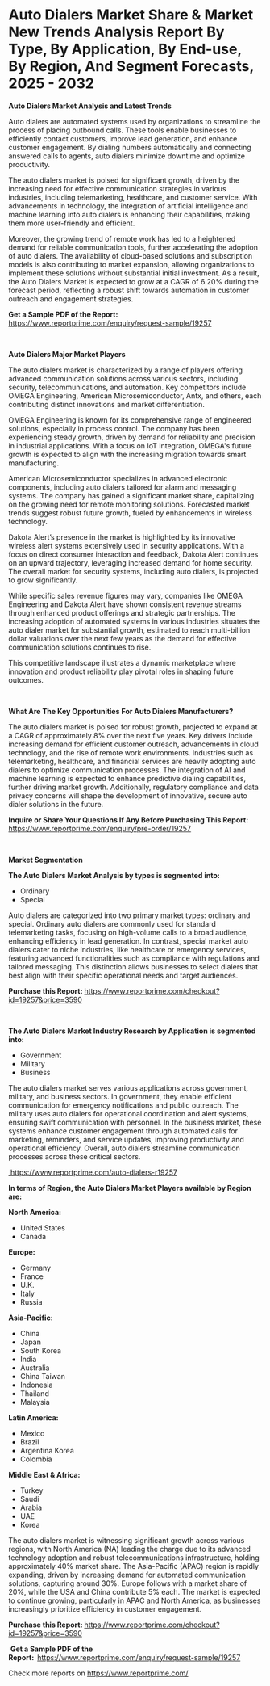 <p><h1>Auto Dialers Market Share & Market New Trends Analysis Report By Type, By Application, By End-use, By Region, And Segment Forecasts, 2025 - 2032</h1></p><p><strong>Auto Dialers Market Analysis and Latest Trends</strong></p>
<p><p>Auto dialers are automated systems used by organizations to streamline the process of placing outbound calls. These tools enable businesses to efficiently contact customers, improve lead generation, and enhance customer engagement. By dialing numbers automatically and connecting answered calls to agents, auto dialers minimize downtime and optimize productivity.</p><p>The auto dialers market is poised for significant growth, driven by the increasing need for effective communication strategies in various industries, including telemarketing, healthcare, and customer service. With advancements in technology, the integration of artificial intelligence and machine learning into auto dialers is enhancing their capabilities, making them more user-friendly and efficient.</p><p>Moreover, the growing trend of remote work has led to a heightened demand for reliable communication tools, further accelerating the adoption of auto dialers. The availability of cloud-based solutions and subscription models is also contributing to market expansion, allowing organizations to implement these solutions without substantial initial investment. As a result, the Auto Dialers Market is expected to grow at a CAGR of 6.20% during the forecast period, reflecting a robust shift towards automation in customer outreach and engagement strategies.</p></p>
<p><strong>Get a Sample PDF of the Report:&nbsp;</strong> <a href="https://www.reportprime.com/enquiry/request-sample/19257?utm_campaign=2892&utm_medium=2&utm_source=Github&utm_content=ia&utm_term=19032025&utm_id=auto-dialers">https://www.reportprime.com/enquiry/request-sample/19257</a></p>
<p>&nbsp;</p>
<p><strong>Auto Dialers Major Market Players</strong></p>
<p><p>The auto dialers market is characterized by a range of players offering advanced communication solutions across various sectors, including security, telecommunications, and automation. Key competitors include OMEGA Engineering, American Microsemiconductor, Antx, and others, each contributing distinct innovations and market differentiation.</p><p>OMEGA Engineering is known for its comprehensive range of engineered solutions, especially in process control. The company has been experiencing steady growth, driven by demand for reliability and precision in industrial applications. With a focus on IoT integration, OMEGA's future growth is expected to align with the increasing migration towards smart manufacturing.</p><p>American Microsemiconductor specializes in advanced electronic components, including auto dialers tailored for alarm and messaging systems. The company has gained a significant market share, capitalizing on the growing need for remote monitoring solutions. Forecasted market trends suggest robust future growth, fueled by enhancements in wireless technology.</p><p>Dakota Alert’s presence in the market is highlighted by its innovative wireless alert systems extensively used in security applications. With a focus on direct consumer interaction and feedback, Dakota Alert continues on an upward trajectory, leveraging increased demand for home security. The overall market for security systems, including auto dialers, is projected to grow significantly.</p><p>While specific sales revenue figures may vary, companies like OMEGA Engineering and Dakota Alert have shown consistent revenue streams through enhanced product offerings and strategic partnerships. The increasing adoption of automated systems in various industries situates the auto dialer market for substantial growth, estimated to reach multi-billion dollar valuations over the next few years as the demand for effective communication solutions continues to rise. </p><p>This competitive landscape illustrates a dynamic marketplace where innovation and product reliability play pivotal roles in shaping future outcomes.</p></p>
<p>&nbsp;</p>
<p><strong>What Are The Key Opportunities For Auto Dialers Manufacturers?</strong></p>
<p><p>The auto dialers market is poised for robust growth, projected to expand at a CAGR of approximately 8% over the next five years. Key drivers include increasing demand for efficient customer outreach, advancements in cloud technology, and the rise of remote work environments. Industries such as telemarketing, healthcare, and financial services are heavily adopting auto dialers to optimize communication processes. The integration of AI and machine learning is expected to enhance predictive dialing capabilities, further driving market growth. Additionally, regulatory compliance and data privacy concerns will shape the development of innovative, secure auto dialer solutions in the future.</p></p>
<p><strong>Inquire or Share Your Questions If Any Before Purchasing This Report:</strong> <a href="https://www.reportprime.com/enquiry/pre-order/19257?utm_campaign=2892&utm_medium=2&utm_source=Github&utm_content=ia&utm_term=19032025&utm_id=auto-dialers">https://www.reportprime.com/enquiry/pre-order/19257</a></p>
<p>&nbsp;</p>
<p><strong>Market Segmentation</strong></p>
<p><strong>The Auto Dialers Market Analysis by types is segmented into:</strong></p>
<p><ul><li>Ordinary</li><li>Special</li></ul></p>
<p><p>Auto dialers are categorized into two primary market types: ordinary and special. Ordinary auto dialers are commonly used for standard telemarketing tasks, focusing on high-volume calls to a broad audience, enhancing efficiency in lead generation. In contrast, special market auto dialers cater to niche industries, like healthcare or emergency services, featuring advanced functionalities such as compliance with regulations and tailored messaging. This distinction allows businesses to select dialers that best align with their specific operational needs and target audiences.</p></p>
<p><strong>Purchase this Report:&nbsp;</strong><a href="https://www.reportprime.com/checkout?id=19257&price=3590&utm_campaign=2892&utm_medium=2&utm_source=Github&utm_content=ia&utm_term=19032025&utm_id=auto-dialers">https://www.reportprime.com/checkout?id=19257&price=3590</a></p>
<p>&nbsp;</p>
<p><strong>The Auto Dialers Market Industry Research by Application is segmented into:</strong></p>
<p><ul><li>Government</li><li>Military</li><li>Business</li></ul></p>
<p><p>The auto dialers market serves various applications across government, military, and business sectors. In government, they enable efficient communication for emergency notifications and public outreach. The military uses auto dialers for operational coordination and alert systems, ensuring swift communication with personnel. In the business market, these systems enhance customer engagement through automated calls for marketing, reminders, and service updates, improving productivity and operational efficiency. Overall, auto dialers streamline communication processes across these critical sectors.</p></p>
<p><a href="https://www.reportprime.com/auto-dialers-r19257?utm_campaign=2892&utm_medium=2&utm_source=Github&utm_content=ia&utm_term=19032025&utm_id=auto-dialers">&nbsp;https://www.reportprime.com/auto-dialers-r19257</a></p>
<p><strong>In terms of Region, the Auto Dialers Market Players available by Region are:</strong></p>
<p>
    <p> <strong> North America: </strong>
        <ul>
            <li>United States</li>
            <li>Canada</li>
        </ul>
        </p> 
    <p> <strong> Europe: </strong>
        <ul>
            <li>Germany</li>
            <li>France</li>
            <li>U.K.</li>
            <li>Italy</li>
            <li>Russia</li>
        </ul>
        </p> 
    <p> <strong> Asia-Pacific: </strong>
        <ul>
            <li>China</li>
            <li>Japan</li>
            <li>South Korea</li>
            <li>India</li>
            <li>Australia</li>
            <li>China Taiwan</li>
            <li>Indonesia</li>
            <li>Thailand</li>
            <li>Malaysia</li>
        </ul>
        </p> 
    <p> <strong> Latin America: </strong>
        <ul>
            <li>Mexico</li>
            <li>Brazil</li>
            <li>Argentina Korea</li>
            <li>Colombia</li>
        </ul>
        </p> 
    <p> <strong> Middle East & Africa: </strong>
        <ul>
            <li>Turkey</li>
            <li>Saudi</li>
            <li>Arabia</li>
            <li>UAE</li>
            <li>Korea</li>
        </ul>
    </p>
    </p>
<p><p>The auto dialers market is witnessing significant growth across various regions, with North America (NA) leading the charge due to its advanced technology adoption and robust telecommunications infrastructure, holding approximately 40% market share. The Asia-Pacific (APAC) region is rapidly expanding, driven by increasing demand for automated communication solutions, capturing around 30%. Europe follows with a market share of 20%, while the USA and China contribute 5% each. The market is expected to continue growing, particularly in APAC and North America, as businesses increasingly prioritize efficiency in customer engagement.</p></p>
<p><strong>Purchase this Report: </strong><a href="https://www.reportprime.com/checkout?id=19257&price=3590&utm_campaign=2892&utm_medium=2&utm_source=Github&utm_content=ia&utm_term=19032025&utm_id=auto-dialers">https://www.reportprime.com/checkout?id=19257&price=3590</a></p>
<p>&nbsp;<strong>Get a Sample PDF of the Report:&nbsp;&nbsp;</strong><a href="https://www.reportprime.com/enquiry/request-sample/19257?utm_campaign=2892&utm_medium=2&utm_source=Github&utm_content=ia&utm_term=19032025&utm_id=auto-dialers">https://www.reportprime.com/enquiry/request-sample/19257</a></p>
<p><strong></strong></p>
<p>Check more reports on <a href="https://www.reportprime.com/?utm_campaign=2892&utm_medium=2&utm_source=Github&utm_content=ia&utm_term=19032025&utm_id=auto-dialers">https://www.reportprime.com/</a></p>
